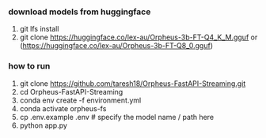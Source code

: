 ### download models from huggingface
1. git lfs install
2. git clone https://huggingface.co/lex-au/Orpheus-3b-FT-Q4_K_M.gguf or (https://huggingface.co/lex-au/Orpheus-3b-FT-Q8_0.gguf)

### how to run
1. git clone https://github.com/taresh18/Orpheus-FastAPI-Streaming.git
2. cd Orpheus-FastAPI-Streaming
3. conda env create -f environment.yml
3. conda activate orpheus-fs
4. cp .env.example .env  # specify the model name / path here
56. python app.py
